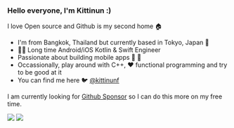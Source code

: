 ### Hello everyone, I'm Kittinun :)

<!--
**kittinunf/kittinunf** is a ✨ _special_ ✨ repository because its `README.md` (this file) appears on your GitHub profile.
-->

I love Open source and Github is my second home :house:

- I'm from Bangkok, Thailand but currently based in Tokyo, Japan :tokyo_tower:
- 👨‍💻 Long time Android/iOS Kotlin & Swift Engineer
- Passionate about building mobile apps :apple: :robot:
- Occassionally, play around with C++, :heart: functional programming and try to be good at it
- You can find me here :bird: [@kittinunf](https://twitter.com/kittinunf)

I am currently looking for [Github Sponsor](https://github.com/sponsors/kittinunf) so I can do this more on my free time.

![](https://github-readme-stats.vercel.app/api?username=kittinunf&show_icons=true&count_private=true&line_height=40)
![](https://github-readme-stats.vercel.app/api/top-langs/?username=kittinunf&hide=html)
